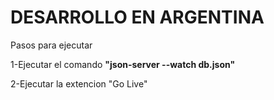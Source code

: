 # DESARROLLO EN ARGENTINA

Pasos para ejecutar

1-Ejecutar el comando  <strong>"json-server --watch db.json"</strong>

2-Ejecutar la extencion "Go Live" 